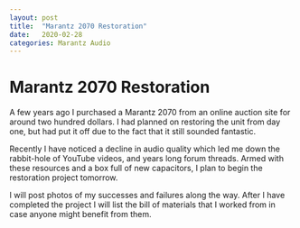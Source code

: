 ```yaml
---
layout: post
title:  "Marantz 2070 Restoration"
date:   2020-02-28
categories: Marantz Audio
---
```

# Marantz 2070 Restoration  
A few years ago I purchased a Marantz 2070 from an online auction site for around two hundred dollars.
I had planned on restoring the unit from day one, but had put it off due to the fact that it still sounded fantastic.  
  
Recently I have noticed a decline in audio quality which led me down the rabbit-hole of YouTube videos, and
years long forum threads. Armed with these resources and a box full of new capacitors, I plan to begin the restoration
project tomorrow.  
  
I will post photos of my successes and failures along the way. After I have completed the project I will list the bill
of materials that I worked from in case anyone might benefit from them.  

